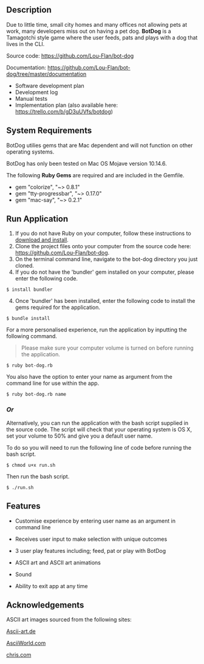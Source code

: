 ## Description

Due to little time, small city homes and many offices not allowing pets at work, many developers miss out on having a pet dog. **BotDog**  is a Tamagotchi style game where the user feeds, pats and plays with a dog that lives in the CLI.



Source code: https://github.com/Lou-Flan/bot-dog

Documentation: https://github.com/Lou-Flan/bot-dog/tree/master/documentation

- Software development plan
- Development log
- Manual tests
- Implementation plan (also available here: https://trello.com/b/gD3uUVfs/botdog)



##  System Requirements

BotDog utilies gems that are Mac dependent and will not function on other operating systems.

BotDog has only been tested on Mac OS Mojave version 10.14.6.



The following **Ruby Gems** are required and are included in the Gemfile.

- gem "colorize", "~> 0.8.1"
- gem "tty-progressbar", "~> 0.17.0"
- gem "mac-say", "~> 0.2.1"



## Run Application

1. If you do not have Ruby on your computer, follow these instructions to [download and install](https://www.ruby-lang.org/en/documentation/installation/).
2. Clone the project files onto your computer from the source code here: https://github.com/Lou-Flan/bot-dog.
3. On the terminal command line, navigate to the bot-dog directory you just cloned.
4. If you do not have the 'bundler' gem installed on your computer, please enter the following code.

```
$ install bundler
```

4. Once 'bundler' has been installed, enter the following code to install the gems required for the application.

```
$ bundle install 
```



For a more personalised experience, run the application by inputting the following command. 

> Please make sure your computer volume is turned on before running the application.

```
$ ruby bot-dog.rb
```

You also have the option to enter your name as argument from the command line for use within the app.

```$ 
$ ruby bot-dog.rb name
```

### _Or_

Alternatively, you can run the application with the bash script supplied in the source code. The script will check that your operating system is OS X, set your volume to 50% and give you a default user name.

To do so you will need to run the following line of code before running the bash script.

```
$ chmod u+x run.sh
```

Then run the bash script.

```
$ ./run.sh
```



## Features

- Customise experience by entering user name as an argument in command line

- Receives user input to make selection with unique outcomes

- 3 user play features including; feed, pat or play with BotDog

- ASCII art and ASCII art animations

- Sound

- Ability to exit app at any time

  

## Acknowledgements

ASCII art images sourced from the following sites: 

[Ascii-art.de](http://www.ascii-art.de/ascii/def/dogs.txt)

[AsciiWorld.com](http://www.asciiworld.com/-Dogs-.html)

[chris.com](http://www.chris.com/ascii/index.php?art=animals/dogs)

